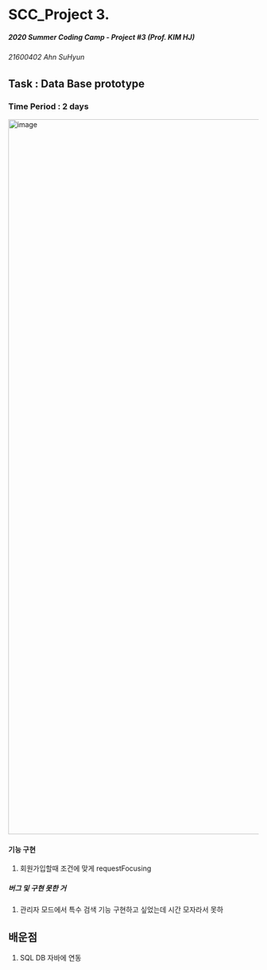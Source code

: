 # SCC_Project 3.
##### 2020 Summer Coding Camp - Project #3 (Prof. KIM HJ)
###### 21600402 Ahn SuHyun


## Task : Data Base prototype
### Time Period : 2 days 


<img width="1440" alt="image" src="https://user-images.githubusercontent.com/64300241/86314033-93752900-bc61-11ea-8618-b1257fed74a0.png">




#### 기능 구현
1. 회원가입할때 조건에 맞게 requestFocusing 

##### 버그 및 구현 못한 거 
1. 관리자 모드에서 특수 검색 기능 구현하고 싶었는데 시간 모자라서 못하 


## 배운점 
1. SQL DB 자바에 연동 
